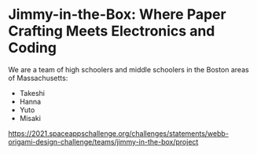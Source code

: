 # Jimmy-in-the-Box: Where Paper Crafting Meets Electronics and Coding

We are a team of high schoolers and middle schoolers in the Boston areas of Massachusetts:

- Takeshi
- Hanna
- Yuto
- Misaki



https://2021.spaceappschallenge.org/challenges/statements/webb-origami-design-challenge/teams/jimmy-in-the-box/project